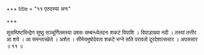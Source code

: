 +++
title = "११ एतदस्या अनः"

+++

सुसम्पिष्टमिन्द्रेण सुष्ठु सञ्चूर्णितमस्या उषसः सम्बन्ध्येतदनः शकटं विपाशि । विपाडाख्या नदी । तस्यां तत्तीर आ शये । आ समन्ताच्छेते । अशेत । सीमेयमुषोदेवता शकटे भग्ने सति परावतो दूरदेशात्ससार । अपससार ॥ ११ ॥